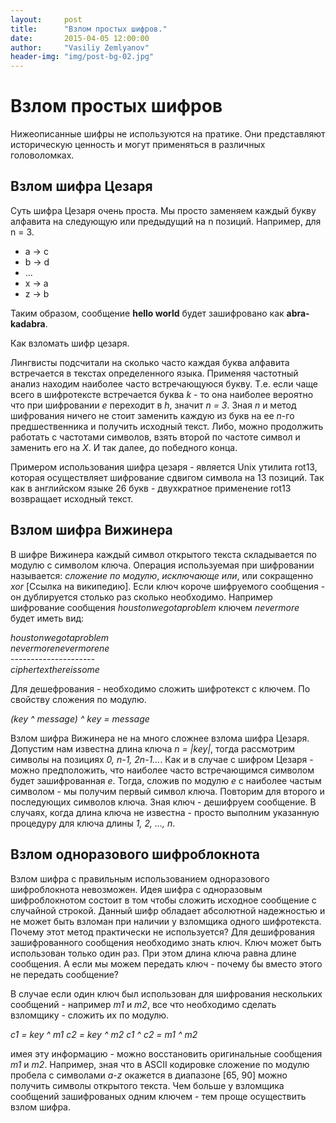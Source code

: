 ```yaml
---
layout:     post
title:      "Взлом простых шифров."
date:       2015-04-05 12:00:00
author:     "Vasiliy Zemlyanov"
header-img: "img/post-bg-02.jpg"
---
```


# Взлом простых шифров

Нижеописанные шифры не используются на пратике. Они представляют историческую ценность и могут применяться в различных головоломках.

## Взлом шифра Цезаря

Суть шифра Цезаря очень проста. Мы просто заменяем каждый букву алфавита на следующую или предыдущий на n позиций. Например, для n = 3.

- a -> c
- b -> d
- ...
- x -> a
- z -> b

Таким образом, сообщение **hello world** будет зашифровано как **abra-kadabra**.

Как взломать шифр цезаря.

Лингвисты подсчитали на сколько часто каждая буква алфавита встречается в текстах определенного языка. Применяя частотный анализ находим наиболее часто встречающуюся букву. Т.е. если чаще всего в шифротексте встречается буква *k* - то она наиболее вероятно что при шифровании *e* переходит в *h*, значит *n = 3*.
Зная *n* и метод шифрования ничего не стоит заменить каждую из букв на ее *n*-го предшественника и получить исходный текст.
Либо, можно продолжить работать с частотами символов, взять второй по частоте символ и заменить его на *X*. И так далее, до победного конца.

Примером использования шифра цезаря - является Unix утилита rot13, которая осуществляет шифрование сдвигом символа на 13 позиций. Так как в английском языке 26 букв - двухкратное применение rot13 возвращает исходный текст.

## Взлом шифра Вижинера

В шифре Вижинера каждый символ открытого текста складывается по модулю с символом ключа. Операция используемая при шифровании называется: *сложение по модулю*, *исключающе или*, или сокращенно *xor* [Ссылка на википедию]. Если ключ короче шифруемого сообщения - он дублируется столько раз сколько необходимо. Например шифрование сообщения *houstonwegotaproblem* ключем *nevermore* будет иметь вид:

*houstonwegotaproblem* <br />
*nevermorenevermorene* <br />
---------------------  <br />
*ciphertexthereissome* <br />

Для дешефрования - необходимо сложить шифротекст с ключем. По свойству сложения по модулю. 

*(key ^ message) ^ key = message*

Взлом шифра Вижинера не на много сложнее взлома шифра Цезаря.
Допустим нам известна длина ключа *n = |key|*, тогда рассмотрим символы на позициях *0, n-1, 2n-1...*. Как и в случае с шифром Цезаря - можно предположить, что наиболее часто встречающимся символом будет зашифрованная *e*. Тогда, сложив по модулю *e* с наиболее частым символом - мы получим первый символ ключа. Повторим для второго и последующих символов ключа. Зная ключ - дешифруем сообщение.
В случаях, когда длина ключа не известна - просто выполним указанную процедуру для ключа длины *1, 2, ..., n*.

## Взлом одноразового шифроблокнота

Взлом шифра с правильным использованием одноразового шифроблокнота невозможен. Идея шифра с одноразовым шифроблокнотом состоит в том чтобы сложить исходное сообщение с случайной строкой. Данный шифр обладает абсолютной надежностью и не может быть взломан при наличии у взломщика одного шифротекста.
Почему этот метод практически не используется?
Для дешифрования зашифрованного сообщения необходимо знать ключ. Ключ может быть использован только один раз. При этом длина ключа равна длине сообщения.
А если мы можем передать ключ - почему бы вместо этого не передать сообщение?

В случае если один ключ был использован для шифрования нескольких сообщений - например *m1* и *m2*, все что необходимо сделать взломщику - сложить их по модулю.

*c1 = key ^ m1*
*c2 = key ^ m2*
*c1 ^ c2 = m1 ^ m2*

имея эту информацию - можно восстановить оригинальные сообщения *m1* и *m2*. Например, зная что в ASCII кодировке сложение по модулю пробела с символами *a-z* окажется в диапазоне [65, 90] можно получить символы открытого текста. Чем больше у взломщика сообщений зашифрованых одним ключем - тем проще осуществить взлом шифра.

